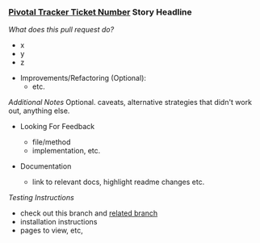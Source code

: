 ### [Pivotal Tracker Ticket Number](story_url) Story Headline

*What does this pull request do?*
- x
- y
- z

* Improvements/Refactoring (Optional):
  * etc.


*Additional Notes*
Optional. caveats, alternative strategies that didn't work out, anything else.
* Looking For Feedback
  * file/method
  * implementation, etc.

* Documentation
  * link to relevant docs, highlight readme changes etc.


*Testing Instructions*
  * check out this branch and [related branch](branch_url)
  * installation instructions
  * pages to view, etc,